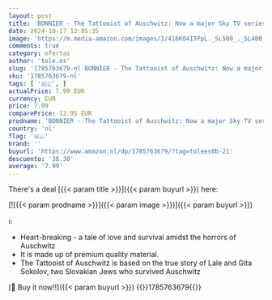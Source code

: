 ```yaml
---
layout: post
title: 'BONNIER - The Tattooist of Auschwitz: Now a major Sky TV series'
date: 2024-10-17 12:05:35
image: 'https://m.media-amazon.com/images/I/416KO4ITPpL._SL500_._SL400_.jpg'
comments: true
category: ofertas
author: 'tole.es'
slug: '1785763679-nl BONNIER - The Tattooist of Auschwitz: Now a major Sky TV...'
sku: '1785763679-nl'
tags: [ '🇳🇱', ]
actualPrice: 7.99 EUR
currency: EUR
price: 7.99
comparePrice: 12.95 EUR
prodname: 'BONNIER - The Tattooist of Auschwitz: Now a major Sky TV series'
country: 'nl'
flag: '🇳🇱'
brand: ''
buyurl: 'https://www.amazon.nl/dp/1785763679/?tag=tolees0b-21'
descuento: '38.30'
average: '7.99'
---
```


There's a deal [{{< param title >}}]({{< param buyurl >}})  here:

[![{{< param prodname >}}]({{< param image >}})]({{< param buyurl >}})

ℹ️:

- Heart-breaking - a tale of love and survival amidst the horrors of Auschwitz
- It is made up of premium quality material.
- The Tattooist of Auschwitz is based on the true story of Lale and Gita Sokolov, two Slovakian Jews who survived Auschwitz

[🛒 Buy it now!!]({{< param buyurl >}})
{{<world>}}1785763679{{</world>}}
